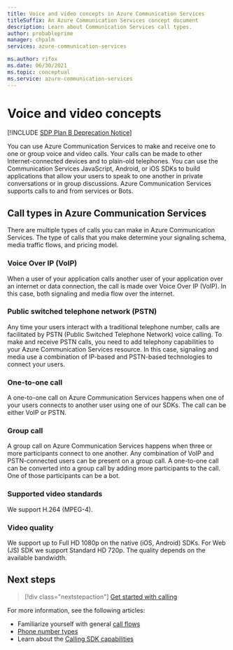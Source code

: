 ```yaml
---
title: Voice and video concepts in Azure Communication Services
titleSuffix: An Azure Communication Services concept document
description: Learn about Communication Services call types.
author: probableprime
manager: chpalm
services: azure-communication-services

ms.author: rifox
ms.date: 06/30/2021
ms.topic: conceptual
ms.service: azure-communication-services
---
```

# Voice and video concepts

[!INCLUDE [SDP Plan B Deprecation Notice](../../includes/plan-b-sdp-deprecation.md)]

You can use Azure Communication Services to make and receive one to one or group voice and video calls. Your calls can be made to other Internet-connected devices and to plain-old telephones. You can use the Communication Services JavaScript, Android, or iOS SDKs to build applications that allow your users to speak to one another in private conversations or in group discussions. Azure Communication Services supports calls to and from services or Bots.

## Call types in Azure Communication Services

There are multiple types of calls you can make in Azure Communication Services. The type of calls that you make determine your signaling schema, media traffic flows, and pricing model.

### Voice Over IP (VoIP)

When a user of your application calls another user of your application over an internet or data connection, the call is made over Voice Over IP (VoIP). In this case, both signaling and media flow over the internet.

### Public switched telephone network (PSTN)

Any time your users interact with a traditional telephone number, calls are facilitated by PSTN (Public Switched Telephone Network) voice calling. To make and receive PSTN calls, you need to add telephony capabilities to your Azure Communication Services resource. In this case, signaling and media use a combination of IP-based and PSTN-based technologies to connect your users.

### One-to-one call

A one-to-one call on Azure Communication Services happens when one of your users connects to another user using one of our SDKs. The call can be either VoIP or PSTN.

### Group call

A group call on Azure Communication Services happens when three or more participants connect to one another. Any combination of VoIP and PSTN-connected users can be present on a group call. A one-to-one call can be converted into a group call by adding more participants to the call. One of those participants can be a bot.

### Supported video standards
We support H.264 (MPEG-4).

### Video quality
We support up to Full HD 1080p on the native (iOS, Android) SDKs. For Web (JS) SDK we support Standard HD 720p. The quality depends on the available bandwidth.

## Next steps

> [!div class="nextstepaction"]
> [Get started with calling](../../quickstarts/voice-video-calling/getting-started-with-calling.md)

For more information, see the following articles:
- Familiarize yourself with general [call flows](../call-flows.md)
- [Phone number types](../telephony-sms/plan-solution.md)
- Learn about the [Calling SDK capabilities](../voice-video-calling/calling-sdk-features.md)

